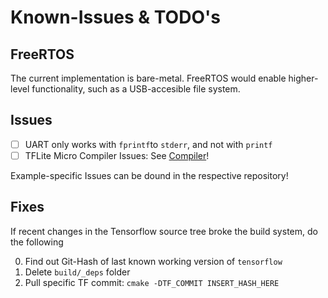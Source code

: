 # Known-Issues & TODO's

## FreeRTOS
The current implementation is bare-metal. FreeRTOS would enable higher-level functionality, such as a USB-accesible file system.

## Issues
- [ ] UART only works with `fprintf`to `stderr`, and not with `printf`
- [ ] TFLite Micro Compiler Issues: See [Compiler](Compiler.md)!

Example-specific Issues can be dound in the respective repository!

## Fixes

If recent changes in the Tensorflow source tree broke the build system, do the following

0. Find out Git-Hash of last known working version of `tensorflow`
1. Delete `build/_deps` folder
1. Pull specific TF commit: `cmake -DTF_COMMIT INSERT_HASH_HERE` 
